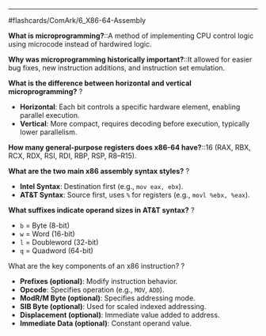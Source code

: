 ____
#flashcards/ComArk/6_X86-64-Assembly

**What is microprogramming?**::A method of implementing CPU control logic using microcode instead of hardwired logic.
<!--SR:!2025-03-14,3,250-->

**Why was microprogramming historically important?**::It allowed for easier bug fixes, new instruction additions, and instruction set emulation.
<!--SR:!2025-03-15,4,277-->

**What is the difference between horizontal and vertical microprogramming?**
?
- **Horizontal**: Each bit controls a specific hardware element, enabling parallel execution.
- **Vertical**: More compact, requires decoding before execution, typically lower parallelism.
<!--SR:!2025-03-15,4,276-->

**How many general-purpose registers does x86-64 have?**::16 (RAX, RBX, RCX, RDX, RSI, RDI, RBP, RSP, R8–R15).
<!--SR:!2025-03-15,4,270-->

**What are the two main x86 assembly syntax styles?**
?
- **Intel Syntax**: Destination first (e.g., `mov eax, ebx`).
- **AT&T Syntax**: Source first, uses `%` for registers (e.g., `movl %ebx, %eax`).
<!--SR:!2025-03-15,4,274-->

**What suffixes indicate operand sizes in AT&T syntax?**
?
- `b` = Byte (8-bit)
- `w` = Word (16-bit)
- `l` = Doubleword (32-bit)
- `q` = Quadword (64-bit)
<!--SR:!2025-03-15,4,270-->

What are the key components of an x86 instruction?
?
- **Prefixes (optional)**: Modify instruction behavior.
- **Opcode**: Specifies operation (e.g., `MOV`, `ADD`).
- **ModR/M Byte (optional)**: Specifies addressing mode.
- **SIB Byte (optional)**: Used for scaled indexed addressing.
- **Displacement (optional)**: Immediate value added to address.
- **Immediate Data (optional)**: Constant operand value.
<!--SR:!2025-03-12,1,237-->
